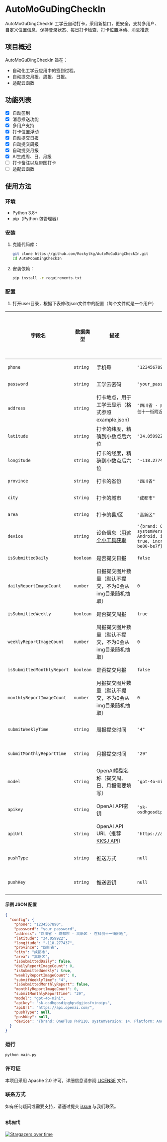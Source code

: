 # AutoMoGuDingCheckIn

AutoMoGuDingCheckIn 工学云自动打卡，采用新接口，更安全，支持多用户、自定义位置信息、保持登录状态、每日打卡检查、打卡位置浮动、消息推送

## 项目概述

AutoMoGuDingCheckIn 旨在：

- 自动化工学云应用中的签到过程。
- 自动提交月报、周报、日报。
- 适配云函数

## 功能列表

- [x] 自动签到
- [x] 消息推送功能
- [x] 多用户支持
- [x] 打卡位置浮动
- [x] 自动提交日报
- [x] 自动提交周报
- [x] 自动提交月报
- [x] AI生成周、日、月报
- [ ] 打卡备注以及带图打卡
- [ ] 适配云函数

## 使用方法

### 环境

- Python 3.8+
- pip（Python 包管理器）

### 安装

1. 克隆代码库：
    ```bash
    git clone https://github.com/Rockytkg/AutoMoGuDingCheckIn.git
    cd AutoMoGuDingCheckIn
    ```

2. 安装依赖：
    ```bash
    pip install -r requirements.txt
    ```

### 配置

1. 打开user目录，根据下表修改json文件中的配置（每个文件就是一个用户）

| 字段名                        | 数据类型      | 描述                                                                   | 示例                                                                                                                          | 是否必须填写 |
|----------------------------|-----------|----------------------------------------------------------------------|-----------------------------------------------------------------------------------------------------------------------------|--------|
| `phone`                    | `string`  | 手机号                                                                  | `"1234567890"`                                                                                                              | 必须     |
| `password`                 | `string`  | 工学云密码                                                                | `"your_password"`                                                                                                           | 必须     |
| `address`                  | `string`  | 打卡地点，用于工学云显示（格式参照example.json）                                       | `"四川省 · 成都市 · 高新区 · 在科创十一街附近"`                                                                                              | 必须     |
| `latitude`                 | `string`  | 打卡的纬度，精确到小数点后六位                                                      | `"34.059922"`                                                                                                               | 必须     |
| `longitude`                | `string`  | 打卡的经度，精确到小数点后六位                                                      | `"-118.277437"`                                                                                                             | 必须     |
| `province`                 | `string`  | 打卡的省份                                                                | `"四川省"`                                                                                                                     | 必须     |
| `city`                     | `string`  | 打卡的城市                                                                | `"成都市"`                                                                                                                     | 必须     |
| `area`                     | `string`  | 打卡的县/区                                                               | `"高新区"`                                                                                                                     | 必须     |
| `device`                   | `string`  | 设备信息（[用这个小工具获取](https://www.123pan.com/s/rlqcVv-bQOPH.html)          | `"{brand: OnePlus PHP110, systemVersion: 14, Platform: Android, isPhysicalDevice: true, incremental: T.18b885b-be80-be7f}"` | 必须     |
| `isSubmittedDaily`         | `boolean` | 是否提交日报                                                               | `false`                                                                                                                     | 必须     |
| `dailyReportImageCount`    | `number`  | 日报提交图片数量（默认不提交，不为0会从img目录随机抽取）                                       | `0`                                                                                                                         | 必须     |
| `isSubmittedWeekly`        | `boolean` | 是否提交周报                                                               | `true`                                                                                                                      | 必须     |
| `weeklyReportImageCount`   | `number`  | 周报提交图片数量（默认不提交，不为0会从img目录随机抽取）                                       | `0`                                                                                                                         | 必须     |
| `isSubmittedMonthlyReport` | `boolean` | 是否提交月报                                                               | `false`                                                                                                                     | 必须     |
| `monthlyReportImageCount`  | `number`  | 月报提交图片数量（默认不提交，不为0会从img目录随机抽取）                                       | `0`                                                                                                                         | 必须     |
| `submitWeeklyTime`         | `string`  | 周报提交时间                                                               | `"4"`                                                                                                                       | 不必须    |
| `submitMonthlyReportTime`  | `string`  | 月报提交时间                                                               | `"29"`                                                                                                                      | 不必须    |
| `model`                    | `string`  | OpenAI模型名称（提交周、日、月报需要填写）                                             | `"gpt-4o-mini"`                                                                                                             | 不必须    |
| `apikey`                   | `string`  | OpenAI API密钥                                                         | `"sk-osdhgosdipghpsdgjiosfvinoips"`                                                                                         | 不必须    |
| `apiUrl`                   | `string`  | OpenAI API URL（推荐[KKSJ API](https://api.kksj.org/register?aff=1kzT)） | `"https://api.openai.com/"`                                                                                                 | 不必须    |
| `pushType`                 | `string`  | 推送方式                                                                 | `null`                                                                                                                      | 不必须    |
| `pushKey`                  | `string`  | 推送密钥                                                                 | `null`                                                                                                                      | 不必须    |

#### 示例 JSON 配置

```json
{
  "config": {
    "phone": "1234567890",
    "password": "your_password",
    "address": "四川省 · 成都市 · 高新区 · 在科创十一街附近",
    "latitude": "34.059922",
    "longitude": "-118.277437",
    "province": "四川省",
    "city": "成都市",
    "area": "高新区",
    "isSubmittedDaily": false,
    "dailyReportImageCount": 0,
    "isSubmittedWeekly": true,
    "weeklyReportImageCount": 0,
    "submitWeeklyTime": "4",
    "isSubmittedMonthlyReport": false,
    "monthlyReportImageCount": 0,
    "submitMonthlyReportTime": "29",
    "model": "gpt-4o-mini",
    "apikey": "sk-osdhgosdipghpsdgjiosfvinoips",
    "apiUrl": "https://api.openai.com/",
    "pushType": null,
    "pushKey": null,
    "device": "{brand: OnePlus PHP110, systemVersion: 14, Platform: Android, isPhysicalDevice: true, incremental: T.18b885b-be80-be7f}"
  }
}
```

### 运行

```bash
python main.py
```

### 许可证

本项目采用 Apache 2.0 许可。详细信息请参阅 [LICENSE](https://github.com/Rockytkg/AutoMoGuDingCheckIn/blob/main/LICENSE)
文件。

### 联系方式

如有任何疑问或需要支持，请通过提交 [issue](https://github.com/Rockytkg/AutoMoGuDingCheckIn/issues) 与我们联系。

## start

[![Stargazers over time](https://starchart.cc/Rockytkg/AutoMoGuDingCheckIn)](https://starchart.cc/Rockytkg/AutoMoGuDingCheckIn)